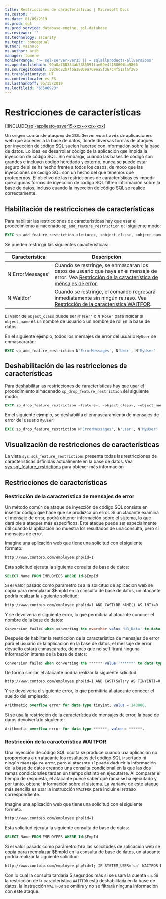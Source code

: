 ```yaml
---
title: Restricciones de características | Microsoft Docs
ms.custom: ''
ms.date: 01/09/2019
ms.prod: sql
ms.prod_service: database-engine, sql-database
ms.reviewer: ''
ms.technology: security
ms.topic: conceptual
author: vainolo
ms.author: arib
manager: tomerw
monikerRange: '>= sql-server-ver15 || = sqlallproducts-allversions'
ms.openlocfilehash: 99a0a768334ab5335591fae69e4f18060fba9866
ms.sourcegitcommit: 3026c22b7fba19059a769ea5f367c4f51efaf286
ms.translationtype: HT
ms.contentlocale: es-ES
ms.lasthandoff: 06/15/2019
ms.locfileid: "66506923"
---
```

# <a name="feature-restrictions"></a>Restricciones de características

[!INCLUDE[tsql-appliesto-ssver15-xxxx-xxxx-xxx](../../includes/tsql-appliesto-ssver15-xxxx-xxxx-xxx.md)]

Un origen común de ataques de SQL Server es a través de aplicaciones web que acceden a la base de datos, donde diversas formas de ataques por inyección de código SQL suelen hacerse con información sobre la base de datos.  Lo ideal es desarrollar código de la aplicación que impida la inyección de código SQL.  Sin embargo, cuando las bases de código son grandes e incluyen código heredado y externo, nunca se puede estar seguro de si se ha hecho frente a todos los casos, de modo que las inyecciones de código SQL son un hecho del que tenemos que protegernos.  El objetivo de las restricciones de características es impedir que algunas formas de inyección de código SQL filtren información sobre la base de datos, incluso cuando la inyección de código SQL se realice correctamente.

## <a name="enabling-feature-restrictions"></a>Habilitación de restricciones de características

Para habilitar las restricciones de características hay que usar el procedimiento almacenado `sp_add_feature_restriction` del siguiente modo:

```sql
EXEC sp_add_feature_restriction <feature>, <object_class>, <object_name>
```

Se pueden restringir las siguientes características:

| Característica          | Descripción |
|------------------|-------------|
| N'ErrorMessages' | Cuando se restringe, se enmascaran los datos de usuario que haya en el mensaje de error. Vea [Restricción de la característica de mensajes de error](#error-messages-feature-restriction). |
| N'Waitfor'       | Cuando se restringe, el comando regresará inmediatamente sin ningún retraso. Vea [Restricción de la característica WAITFOR](#waitfor-feature-restriction). |

El valor de `object_class` puede ser `N'User'` o `N'Role'` para indicar si `object_name` es un nombre de usuario o un nombre de rol en la base de datos.

En el siguiente ejemplo, todos los mensajes de error del usuario `MyUser` se enmascararán:

```sql
EXEC sp_add_feature_restriction N'ErrorMessages', N'User', N'MyUser'
```

## <a name="disabling-feature-restrictions"></a>Deshabilitación de las restricciones de características

Para deshabilitar las restricciones de características hay que usar el procedimiento almacenado `sp_drop_feature_restriction` del siguiente modo:

```sql
EXEC sp_drop_feature_restriction <feature>, <object_class>, <object_name>
```

En el siguiente ejemplo, se deshabilita el enmascaramiento de mensajes de error del usuario `MyUser`:

```sql
EXEC sp_drop_feature_restriction N'ErrorMessages', N'User', N'MyUser'
```

## <a name="viewing-feature-restrictions"></a>Visualización de restricciones de características

La vista `sys.sql_feature_restrictions` presenta todas las restricciones de características definidas actualmente en la base de datos. Vea [sys.sql_feature_restrictions](../system-catalog-views/sys-sql-feature-restrictions.md) para obtener más información.

## <a name="feature-restrictions"></a>Restricciones de características

### <a name="error-messages-feature-restriction"></a>Restricción de la característica de mensajes de error

Un método común de ataque de inyección de código SQL consiste en insertar código que hace que se produzca un error.  Si un atacante examina el mensaje de error, podrá obtener información sobre el sistema, lo que dará pie a ataques más específicos.  Este ataque puede ser especialmente útil cuando la aplicación no muestra los resultados de una consulta, pero sí mensajes de error.

Imagine una aplicación web que tiene una solicitud con el siguiente formato:

```html
http://www.contoso.com/employee.php?id=1
```

Esta solicitud ejecuta la siguiente consulta de base de datos:

```sql
SELECT Name FROM EMPLOYEES WHERE Id=$EmpId
```

Si el valor pasado como parámetro `Id` a la solicitud de aplicación web se copia para reemplazar $EmpId en la consulta de base de datos, un atacante podría realizar la siguiente solicitud:

```html
http://www.contoso.com/employee.php?id=1 AND CAST(DB_NAME() AS INT)=0
```

Y se devolvería el siguiente error, lo que permitiría al atacante conocer el nombre de la base de datos:

```sql
Conversion failed when converting the nvarchar value 'HR_Data' to data type int.
```

Después de habilitar la restricción de la característica de mensajes de error para el usuario de la aplicación en la base de datos, el mensaje de error devuelto estará enmascarado, de modo que no se filtrará ninguna información interna de la base de datos:

```sql
Conversion failed when converting the ****** value '******' to data type ******.
```

De forma similar, el atacante podría realizar la siguiente solicitud:

```html
http://www.contoso.com/employee.php?id=1 AND CAST(Salary AS TINYINT)=0
```

Y se devolvería el siguiente error, lo que permitiría al atacante conocer el sueldo del empleado:

```sql
Arithmetic overflow error for data type tinyint, value = 140000.
```

Si se usa la restricción de la característica de mensajes de error, la base de datos devolvería lo siguiente:

```sql
Arithmetic overflow error for data type ******, value = ******.
```

### <a name="waitfor-feature-restriction"></a>Restricción de la característica WAITFOR

Una inyección de código SQL oculta se produce cuando una aplicación no proporciona a un atacante los resultados del código SQL insertado ni ningún mensaje de error, pero el atacante sí puede deducir la información de la base de datos creando una consulta condicional en la que las dos ramas condicionales tardan un tiempo distinto en ejecutarse. Al comparar el tiempo de respuesta, el atacante puede saber qué rama se ha ejecutado y, por tanto, obtener información sobre el sistema. La variante de este ataque más sencilla es usar la instrucción `WAITFOR` para incluir el retraso correspondiente.

Imagine una aplicación web que tiene una solicitud con el siguiente formato:

```html
http://www.contoso.com/employee.php?id=1
```

Esta solicitud ejecuta la siguiente consulta de base de datos:

```sql
SELECT Name FROM EMPLOYEES WHERE Id=$EmpId
```

Si el valor pasado como parámetro `Id` a las solicitudes de aplicación web se copia para reemplazar $EmpId en la consulta de base de datos, un atacante podría realizar la siguiente solicitud:

```html
http://www.contoso.com/employee.php?id=1; IF SYSTEM_USER='sa' WAITFOR DELAY '00:00:05'
```

Con lo cual la consulta tardaría 5 segundos más si se usara la cuenta `sa`. Si la restricción de la característica `WAITFOR` está deshabilitada en la base de datos, la instrucción `WAITFOR` se omitirá y no se filtrará ninguna información con este ataque.
